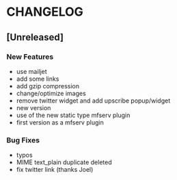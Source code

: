 # CHANGELOG


## [Unreleased]

### New Features
- use mailjet
- add some links
- add gzip compression
- change/optimize images
- remove twitter widget and add upscribe popup/widget
- new version
- use of the new static type mfserv plugin
- first version as a mfserv plugin


### Bug Fixes
- typos
- MIME text_plain duplicate deleted
- fix twitter link (thanks Joel)





